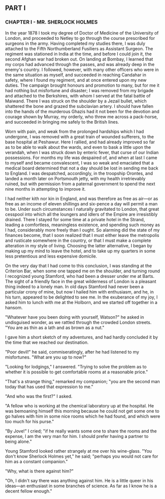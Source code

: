 ## PART I  
  
### CHAPTER I - MR. SHERLOCK HOLMES  
  
In the year 1878 I took my degree of Doctor of Medicine of the University of London, and proceeded to Netley to go through the course prescribed for surgeons in the army. Having completed my studies there, I was duly attached to the Fifth Northumberland Fusiliers as Assistant Surgeon. The regiment was stationed in India at the time, and before I could join it, the second Afghan war had broken out. On landing at Bombay, I learned that my corps had advanced through the passes, and was already deep in the enemy's country. I followed, however, with many other officers who were in the same situation as myself, and succeeded in reaching Candahar in safety, where I found my regiment, and at once entered upon my new duties. The campaign brought honours and promotion to many, but for me it had nothing but misfortune and disaster; I was removed from my brigade and attached to the Berkshires, with whom I served at the fatal battle of Maiwand. There I was struck on the shoulder by a Jezail bullet, which shattered the bone and grazed the subclavian artery. I should have fallen into the hands of the murderous Ghazis had it not been for the devotion and courage shown by Murray, my orderly, who threw me across a pack-horse, and succeeded in bringing me safely to the British lines.  
  
Worn with pain, and weak from the prolonged hardships which I had undergone, I was removed with a great train of wounded sufferers, to the base hospital at Peshawur. Here I rallied, and had already improved so far as to be able to walk about the wards, and even to bask a little upon the verandah, when I was struck down by enteric fever, that curse of our Indian possessions. For months my life was despaired of, and when at last I came to myself and became convalescent, I was so weak and emaciated that a medical board determined that not a day should be lost in sending me back to England. I was despatched, accordingly, in the troopship Orontes, and landed a month later on Portsmouth jetty, with my health irretrievably ruined, but with permission from a paternal government to spend the next nine months in attempting to improve it.  
  
I had neither kith nor kin in England, and was therefore as free as air—or as free as an income of eleven shillings and six-pence a day will permit a man to be. Under such circumstances I naturally gravitated to London, that great cesspool into which all the loungers and idlers of the Empire are irresistibly drained. There I stayed for some time at a private hotel in the Strand, leading a comfortless, meaningless existence, and spending such money as I had, considerably more freely than I ought. So alarming did the state of my finances become, that I soon realized that I must either leave the metropolis and rusticate somewhere in the country, or that I must make a complete alteration in my style of living. Choosing the latter alternative, I began by making up my mind to leave the hotel, and to take up my quarters in some less pretentious and less expensive domicile.  
  
On the very day that I had come to this conclusion, I was standing at the Criterion Bar, when some one tapped me on the shoulder, and turning round I recognized young Stamford, who had been a dresser under me at Barts. The sight of a friendly face in the great wilderness of London is a pleasant thing indeed to a lonely man. In old days Stamford had never been a particular crony of mine, but now I hailed him with enthusiasm, and he, in his turn, appeared to be delighted to see me. In the exuberance of my joy, I asked him to lunch with me at the Holborn, and we started off together in a hansom.  
  
"Whatever have you been doing with yourself, Watson?" he asked in undisguised wonder, as we rattled through the crowded London streets. "You are as thin as a lath and as brown as a nut."  
  
I gave him a short sketch of my adventures, and had hardly concluded it by the time that we reached our destination.   
  
"Poor devil!" he said, commiseratingly, after he had listened to my misfortunes. "What are you up to now?"  
  
"Looking for lodgings," I answered. "Trying to solve the problem as to whether it is possible to get comfortable rooms at a reasonable price."   
   
"That's a strange thing," remarked my companion; "you are the second man today that has used that expression to me."   
  
"And who was the first?" I asked.  
  
"A fellow who is working at the chemical laboratory up at the hospital. He was bemoaning himself this morning because he could not get some one to go halves with him in some nice rooms which he had found, and which were too much for his purse."  
  
"By Jove!" I cried; "if he really wants some one to share the rooms and the expense, I am the very man for him. I should prefer having a partner to being alone."  

Young Stamford looked rather strangely at me over his wine-glass. "You don't know Sherlock Holmes yet," he said; "perhaps you would not care for him as a constant companion."  
  
"Why, what is there against him?"  

"Oh, I didn't say there was anything against him. He is a little queer in his ideas—an enthusiast in some branches of science. As far as I know he is a decent fellow enough."  
    
